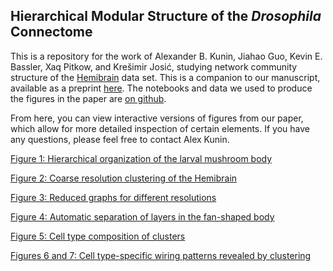 ## Hierarchical Modular Structure of the _Drosophila_ Connectome 

This is a repository for the work of  Alexander B. Kunin, Jiahao Guo, Kevin E. Bassler, Xaq Pitkow, and Krešimir Josić, studying network community structure of the [Hemibrain](https://www.janelia.org/project-team/flyem/hemibrain) data set. This is a companion to our manuscript, available as a preprint [here](https://www.biorxiv.org/content/10.1101/2022.11.23.517722v1). The notebooks and data we used to produce the figures in the paper are [on github](https://github.com/josiclab/flybrain-clustering).

From here, you can view interactive versions of figures from our paper, which allow for more detailed inspection of certain elements. If you have any questions, please feel free to contact Alex Kunin.

[Figure 1: Hierarchical organization of the larval mushroom body](larval-mb.md)

[Figure 2: Coarse resolution clustering of the Hemibrain](hemibrain-overview.md)

[Figure 3: Reduced graphs for different resolutions](reduced-graphs.md)

[Figure 4: Automatic separation of layers in the fan-shaped body](FB.md)

[Figure 5: Cell type composition of clusters](cluster-composition.md)

[Figures 6 and 7: Cell type-specific wiring patterns revealed by clustering](cell-types.md)

